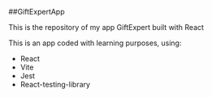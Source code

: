 ##GiftExpertApp

This is the repository of my app GiftExpert built with React

This is an app coded with learning purposes, using:

- React
- Vite
- Jest
- React-testing-library